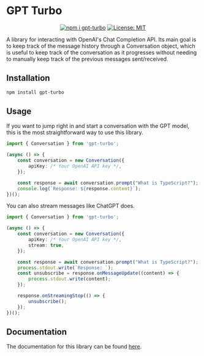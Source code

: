 <!-- omit in toc -->
# GPT Turbo

<div align="center">

  [![npm i gpt-turbo](https://img.shields.io/npm/v/gpt-turbo?color=brightgreen&label=gpt-turbo&logo=npm)](https://www.npmjs.com/package/gpt-turbo)
  [![License: MIT](https://img.shields.io/badge/License-MIT-yellow.svg)](https://opensource.org/licenses/MIT)
</div>

A library for interacting with OpenAI's Chat Completion API. Its main goal is to keep track of the message history through a Conversation object, which is useful to keep track of the conversation as it progresses without needing to manually keep track of the previous messages sent/received.

## Installation

```bash
npm install gpt-turbo
```

## Usage

If you want to jump right in and start a conversation with the GPT model, this is the most straightforward way to use this library.

```ts
import { Conversation } from 'gpt-turbo';

(async () => {
    const conversation = new Conversation({
        apiKey: /* Your OpenAI API key */,
    });

    const response = await conversation.prompt("What is TypeScript?");
    console.log(`Response: ${response.content}`);
})();
```

You can also stream messages like ChatGPT does.

```ts
import { Conversation } from 'gpt-turbo';

(async () => {
    const conversation = new Conversation({
        apiKey: /* Your OpenAI API key */,
        stream: true,
    });

    const response = await conversation.prompt("What is TypeScript?");
    process.stdout.write(`Response: `);
    const unsubscribe = response.onMessageUpdate((content) => {
        process.stdout.write(content);
    });

    response.onStreamingStop(() => {
        unsubscribe();
    });
})();
```

## Documentation

The documentation for this library can be found [here](https://gpt-turbo.chintristan.io/).
